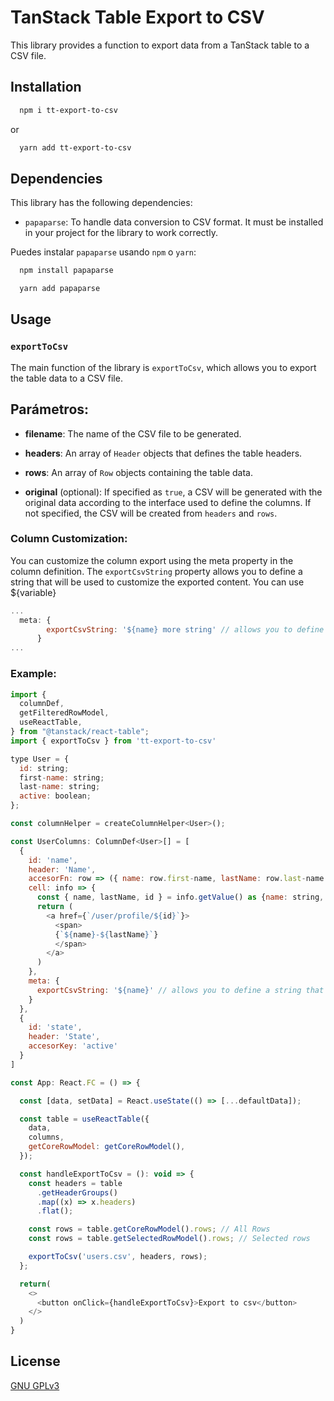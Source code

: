 
# TanStack Table Export to CSV

This library provides a function to export data from a TanStack table to a CSV file.


## Installation

```bash
  npm i tt-export-to-csv
```
or
```bash
  yarn add tt-export-to-csv
```

## Dependencies

This library has the following dependencies:

- `papaparse`: To handle data conversion to CSV format. It must be installed in your project for the library to work correctly.

Puedes instalar `papaparse` usando `npm` o `yarn`:
```bash
  npm install papaparse
```
```bash
  yarn add papaparse
```

## Usage

### `exportToCsv`
The main function of the library is `exportToCsv`, which allows you to export the table data to a CSV file.

## Parámetros:

- **filename**: The name of the CSV file to be generated.

- **headers**: An array of `Header` objects that defines the table headers.

- **rows**: An array of `Row` objects containing the table data.

- **original** (optional): If specified as `true`, a CSV will be generated with the original data according to the interface used to define the columns. If not specified, the CSV will be created from `headers` and `rows`.

### Column Customization:

You can customize the column export using the meta property in the column definition. The `exportCsvString` property allows you to define a string that will be used to customize the exported content. You can use ${variable}

```javascript
...
  meta: {
        exportCsvString: '${name} more string' // allows you to define a string that will be used to customize the exported content. You can use ${variable} to insert values ​​obtained from getValue.
      }
...
```
### Example:

```javascript
import {
  columnDef,
  getFilteredRowModel,
  useReactTable,
} from "@tanstack/react-table";
import { exportToCsv } from 'tt-export-to-csv'

type User = {
  id: string;
  first-name: string;
  last-name: string;
  active: boolean;
};

const columnHelper = createColumnHelper<User>();

const UserColumns: ColumnDef<User>[] = [
  {
    id: 'name',
    header: 'Name',
    accesorFn: row => ({ name: row.first-name, lastName: row.last-name id: row.id}),
    cell: info => {
      const { name, lastName, id } = info.getValue() as {name: string, lastName: string, id: number};
      return (
        <a href={`/user/profile/${id}`}>
          <span>
          {`${name}-${lastName}`}
          </span>
        </a>
      )
    },
    meta: {
      exportCsvString: '${name}' // allows you to define a string that will be used to customize the exported content. You can use ${variable} to insert values ​​obtained from getValue.
    }
  },
  {
    id: 'state',
    header: 'State',
    accesorKey: 'active'
  }
]

const App: React.FC = () => {

  const [data, setData] = React.useState(() => [...defaultData]);

  const table = useReactTable({
    data,
    columns,
    getCoreRowModel: getCoreRowModel(),
  });

  const handleExportToCsv = (): void => {
    const headers = table
      .getHeaderGroups()
      .map((x) => x.headers)
      .flat();

    const rows = table.getCoreRowModel().rows; // All Rows
    const rows = table.getSelectedRowModel().rows; // Selected rows

    exportToCsv('users.csv', headers, rows);
  };

  return(
    <>
      <button onClick={handleExportToCsv}>Export to csv</button>
    </>
  )
}

```


## License

[GNU GPLv3](https://choosealicense.com/licenses/gpl-3.0/)

